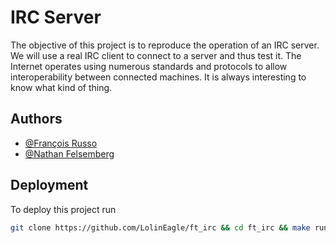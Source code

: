 # IRC Server
The objective of this project is to reproduce the operation of an IRC server. We
will use a real IRC client to connect to a server and thus test it. The Internet
operates using numerous standards and protocols to allow interoperability
between connected machines. It is always interesting to know what kind of thing.

## Authors
- [@François Russo](https://www.github.com/LolinEagle)
- [@Nathan Felsemberg](https://github.com/geekprod27)

## Deployment
To deploy this project run
```bash
git clone https://github.com/LolinEagle/ft_irc && cd ft_irc && make run
```
